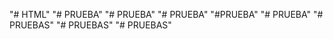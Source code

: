 "# HTML" 
"# PRUEBA" 
"# PRUEBA" 
"# PRUEBA" 
"#PRUEBA" 
"# PRUEBA" 
"# PRUEBAS" 
"# PRUEBAS" 
"# PRUEBAS" 
